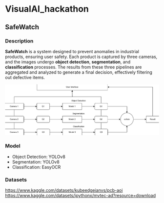 # VisualAI_hackathon
## SafeWatch
### Description
**SafeWatch** is a system designed to prevent anomalies in industrial products, ensuring user safety. Each product is captured by three cameras, and the images undergo **object detection**, **segmentation**, and **classification** processes. The results from these three pipelines are aggregated and analyzed to generate a final decision, effectively filtering out defective items.

![Workflow](image.png)

### Model
- Object Detection: YOLOv8
- Segmentation: YOLOv8
- Classification: EasyOCR

### Datasets
https://www.kaggle.com/datasets/kubeedgeianvs/pcb-aoi
https://www.kaggle.com/datasets/ipythonx/mvtec-ad?resource=download